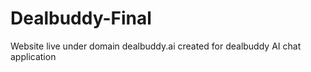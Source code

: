 # Dealbuddy-Final

Website live under domain dealbuddy.ai 
created for dealbuddy AI chat application 
